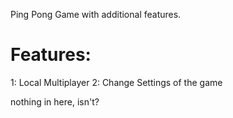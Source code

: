 Ping Pong Game with additional features.

# Features:
1: Local Multiplayer
2: Change Settings of the game

nothing in here, isn't?
